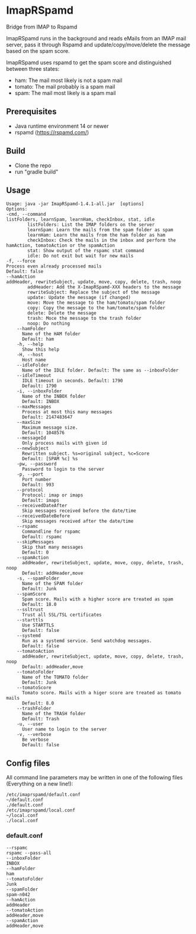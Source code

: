 # ImapRSpamd

Bridge from IMAP to Rspamd

ImapRSpamd runs in the background and reads eMails from an IMAP mail server, 
pass it through Rspamd and update/copy/move/delete the message based on the spam score.

ImapRSpamd uses rspamd to get the spam score and distinguished between three states:
- ham: The mail most likely is not a spam mail
- tomato: The mail probably is a spam mail
- spam: The mail most likely is a spam mail


## Prerequisites

- Java runtime environment 14 or newer
- rspamd (https://rspamd.com/)

## Build

- Clone the repo
- run "gradle build"


## Usage

```
Usage: java -jar ImapRSpamd-1.4.1-all.jar  [options]
Options:
-cmd, --command
listFolders, learnSpam, learnHam, checkInbox, stat, idle
        listFolders: List the IMAP folders on the server
	    learnSpam: Learn the mails from the spam folder as spam
    	learnHam: Learn the mails from the ham folder as ham
	    checkInbox: Check the mails in the inbox and perform the hamAction, tomatoAction or the spamAction
	    stat: Show output of the rspamc stat command
	    idle: Do not exit but wait for new mails
-f, --force
Process even already processed mails
Default: false
--hamAction
addHeader, rewriteSubject, update, move, copy, delete, trash, noop
        addHeader: Add the X-ImapRSpamd-XXX headers to the message
        rewriteSubject: Replace the subject of the message
        update: Update the message (if changed)
        move: Move the message to the ham/tomato/spam folder
        copy: Copy the message to the ham/tomate/spam folder
        delete: Delete the message
        trash: Moce the message to the trash folder
        noop: Do nothing
    --hamFolder
      Name of the HAM folder
      Default: ham
    -h, --help
      Show this help
    -H, --host
      Host name
    --idleFolder
      Name of the IDLE folder. Default: The same as --inboxFolder
    --idleTimeout
      IDLE timeout in seconds. Default: 1790
      Default: 1790
    -i, --inboxFolder
      Name of the INBOX folder
      Default: INBOX
    --maxMessages
      Process at most this many messages
      Default: 2147483647
    --maxSize
      Maximum message size.
      Default: 1048576
    --messageId
      Only process mails with given id
    --newSubject
      Rewritten subject. %s=original subject, %c=Score
      Default: [SPAM %c] %s
    -pw, --password
      Password to login to the server
    -p, --port
      Port number
      Default: 993
    --protocol
      Protocol: imap or imaps
      Default: imaps
    --receivedDateAfter
      Skip messages received before the date/time
    --receivedDateBefore
      Skip messages received after the date/time
    --rspamc
      Commandline for rspamc
      Default: rspamc
    --skipMessages
      Skip that many messages
      Default: 0
    --spamAction
      addHeader, rewriteSubject, update, move, copy, delete, trash, noop
      Default: addHeader,move
    -s, --spamFolder
      Name of the SPAM folder
      Default: Junk
    --spamScore
      Spam score. Mails with a higher score are treated as spam
      Default: 18.0
    --ssltrust
      Trust all SSL/TSL certificates
    --starttls
      Use STARTTLS
      Default: false
    --systemd
      Run as a systemd service. Send watchdog messages.
      Default: false
    --tomatoAction
      addHeader, rewriteSubject, update, move, copy, delete, trash, noop
      Default: addHeader,move
    --tomatoFolder
      Name of the TOMATO folder
      Default: Junk
    --tomatoScore
      Tomato score. Mails with a higer score are treated as tomato mails
      Default: 8.0
    --trashFolder
      Name of the TRASH folder
      Default: Trash
    -u, --user
      User name to login to the server
    -v, --verbose
      Be verbose
      Default: false
```

## Config files

All command line parameters may be written in one of the following files (Everything on a new line!):
```
/etc/imaprspamd/default.conf
~/default.conf
./default.conf
/etc/imaprspamd/local.conf
~/local.conf
./local.conf
```

### default.conf

```
--rspamc
rspamc --pass-all
--inboxFolder
INBOX
--hamFolder
ham
--tomatoFolder
Junk
--spamFolder
spam-n042
--hamAction
addHeader
--tomatoAction
addHeader,move
--spamAction
addHeader,move
```